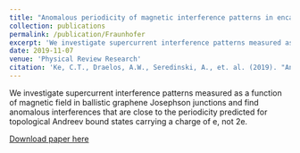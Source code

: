 ```yaml
---
title: "Anomalous periodicity of magnetic interference patterns in encapsulated graphene Josephson junctions"
collection: publications
permalink: /publication/Fraunhofer
excerpt: 'We investigate supercurrent interference patterns measured as a function of magnetic field in ballistic graphene Josephson junctions and find anomalous interferences that are close to the periodicity predicted for topological Andreev bound states carrying a charge of e, not 2e.'
date: 2019-11-07
venue: 'Physical Review Research'
citation: 'Ke, C.T., Draelos, A.W., Seredinski, A., et. al. (2019). "Anomalous periodicity of magnetic interference patterns in encapsulated graphene Josephson junctions". Phys. Rev. Research 1(3), p. 033084.'
---
```

We investigate supercurrent interference patterns measured as a function of magnetic field in ballistic graphene Josephson junctions and find anomalous interferences that are close to the periodicity predicted for topological Andreev bound states carrying a charge of e, not 2e.

[Download paper here](https://journals.aps.org/prresearch/abstract/10.1103/PhysRevResearch.1.033084)
